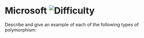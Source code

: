 # Microsoft ![Difficulty](https://img.shields.io/badge/-MEDIUM-yellow)
	
Describe and give an example of each of the following types of polymorphism:
	





	

